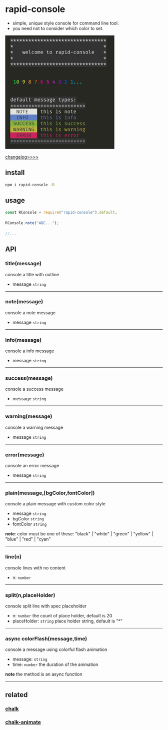 # rapid-console

- simple, unique style console for command line tool.
- you need not to consider which color to set.

![rapid console](./assets/example.png)

[changelog>>>>](https://github.com/DZG-MELODY/rapid-console/blob/master/CHANGELOG.md)

## install

```bash
npm i rapid-console -D
```

## usage

```js
const RConsole = require("rapid-console").default;

RConsole.note("ABC...");

//...
```

## API

### title(message)

console a title with outline

- message `string`

---

### note(message)

console a note message

- message `string`

---

### info(message)

console a info message

- message `string`

---

### success(message)

console a success message

- message `string`

---

### warning(message)

console a warning message

- message `string`

---

### error(message)

console an error message

- message `string`

---

### plain(message,[bgColor,fontColor])

console a plain message with custom color style

- message `string`
- bgColor `string`
- fontColor `string`

**note**: color must be one of these:
"black"
| "white"
| "green"
| "yellow"
| "blue"
| "red"
| "cyan"

---

### line(n)

console lines with no content

- n: `number`

---

### split(n,placeHolder)

console split line with spec placeholder

- n: `number` the count of place holder, default is 20
- placeHolder: `string` place holder string, default is "\*"

---

### **async** colorFlash(message,time)

console a message using colorful flash animation

- message: `string`
- time: `number` the duration of the animation

**note** the method is an async function

---

## related

### [chalk](https://github.com/chalk/chalk)

### [chalk-animate](https://github.com/bokub/chalk-animation)
